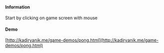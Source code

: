 #### Information
Start by clicking on game screen with mouse

#### Demo
[http://kadiryanik.me/game-demos/pong.html](http://kadiryanik.me/game-demos/pong.html)